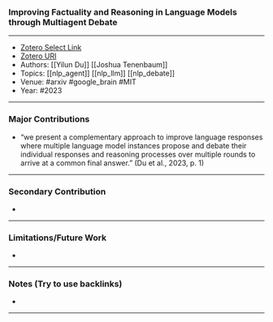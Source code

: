 ### Improving Factuality and Reasoning in Language Models through Multiagent Debate
---
- [Zotero Select Link](zotero://select/groups/2480461/items/6LY5ZS4L)
- [Zotero URI](https://www.zotero.org/groups/2480461/items/6LY5ZS4L)
- Authors: [[Yilun Du]]  [[Joshua Tenenbaum]] 
- Topics: [[nlp_agent]] [[nlp_llm]] [[nlp_debate]]
- Venue: #arxiv #google_brain #MIT
- Year: #2023

---
### Major Contributions
- “we present a complementary approach to improve language responses where multiple language model instances propose and debate their individual responses and reasoning processes over multiple rounds to arrive at a common final answer.” (Du et al., 2023, p. 1)
---
### Secondary Contribution
- 
---
### Limitations/Future Work
- 
---
### Notes (Try to use backlinks)
- 
---
